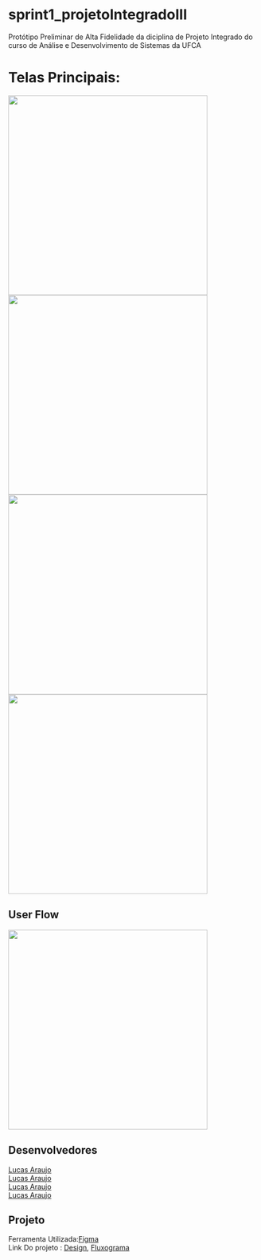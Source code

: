 # sprint1_projetoIntegradoIII
Protótipo Preliminar de Alta Fidelidade da diciplina de Projeto Integrado do curso de Análise e Desenvolvimento de Sistemas da UFCA



# Telas Principais:
<img src="/img/img1.png" height="400px"/> <img src="/img/img2.png" height="400px"/>
<img src="/imgs/img3.png" height="400px"/><img src="/img/img4.png" height="400px"/>

## User Flow
<img src="/imgs/img3.png" height="400px"/>

## Desenvolvedores
[Lucas Araujo](https://github.com/lal28)<br>
[Lucas Araujo](https://github.com/lal28)<br>
[Lucas Araujo](https://github.com/lal28)<br>
[Lucas Araujo](https://github.com/lal28)<br>

## Projeto
Ferramenta Utilizada:[Figma](https://www.figma.com/)<br>
Link Do projeto : [Design](https://www.figma.com/design/4YdiYcPKmnVbqyHdiV1vkq/Sistema-Web-RH?node-id=193-684&t=iwrWbJS6Ot1PslNN-1), [Fluxograma](https://www.figma.com/board/e5T7RJA6RSIrnkiyijKffg/Sistema-rh-User-flow?node-id=0-1&t=DeHO1xBg1RleYq32-1)





